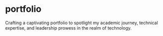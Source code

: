 # portfolio
Crafting a captivating portfolio to spotlight my academic journey, technical expertise, and leadership prowess in the realm of technology.
